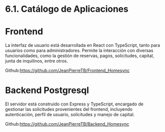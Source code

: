 # 6.1. Catálogo de Aplicaciones

# Frontend
La interfaz de usuario está desarrollada en React con TypeScript, tanto para usuarios como para administradores. Permite la interacción con diversas funcionalidades, como la gestión de reservas, pagos, solicitudes, capital, junta de inquilinos, entre otros.

Github:https://github.com/JeanPierreTB/Frontend_Homesync


# Backend Postgresql
El servidor está construido con Express y TypeScript, encargado de gestionar las solicitudes provenientes del frontend, incluyendo autenticación, perfil de usuario, solicitudes y manejo de capital.

Github:https://github.com/JeanPierreTB/Backend_Homesync
